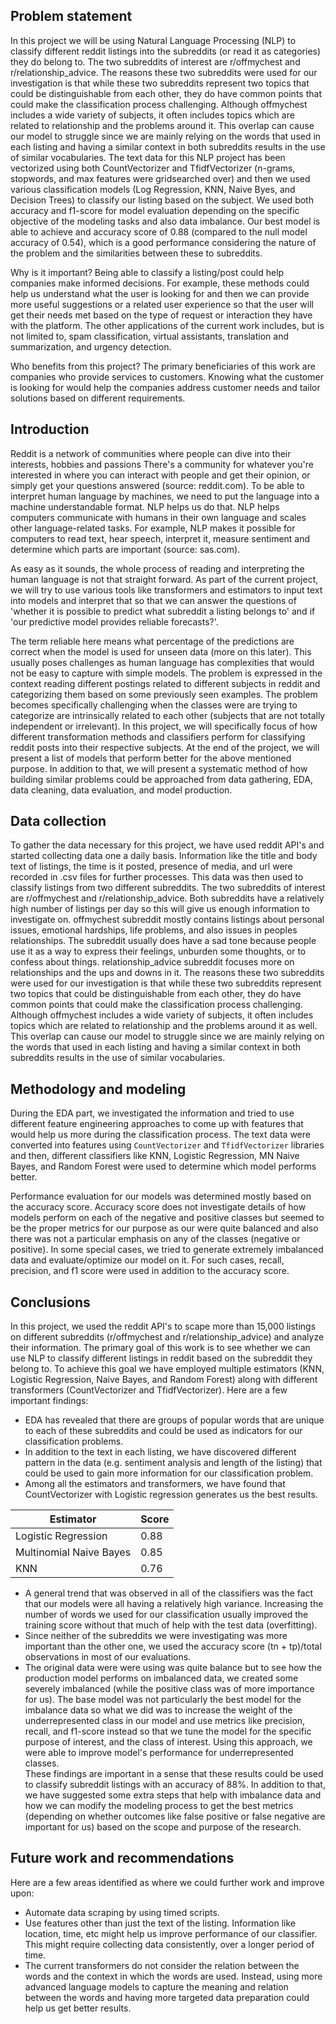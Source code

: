 ## Problem statement
In this project we will be using Natural Language Processing (NLP) to classify different reddit listings into the subreddits (or read it as categories) they do belong to. The two subreddits of interest are r/offmychest and r/relationship_advice. The reasons these two subreddits were used for our investigation is that while these two subreddits represent two topics that could be distinguishable from each other, they do have common points that could make the classification process challenging. Although offmychest includes a wide variety of subjects, it often includes topics which are related to relationship and the problems around it. This overlap can cause our model to struggle since we are mainly relying on the words that used in each listing and having a similar context in both subreddits results in the use of similar vocabularies. The text data for this NLP project has been vectorized using both CountVectorizer and TfidfVectorizer (n-grams, stopwords, and max features were gridsearched over) and then we used various classification models (Log Regression, KNN, Naive Byes, and Decision Trees) to classify our listing based on the subject. We used both accuracy and f1-score for model evaluation depending on the specific objective of the modeling tasks and also data imbalance. Our best model is able to achieve and accuracy score of 0.88 (compared to the null model accuracy of 0.54), which is a good performance considering the nature of the problem and the similarities between these to subreddits. 

Why is it important? Being able to classify a listing/post could help companies make informed decisions. For example, these methods could help us understand what the user is looking for and then we can provide more useful suggestions or a related user experience so that the user will get their needs met based on the type of request or interaction they have with the platform. The other applications of the current work includes, but is not limited to, spam classification, virtual assistants, translation and summarization, and urgency detection. 

Who benefits from this project? The primary beneficiaries of this work are companies who provide services to customers. Knowing what the customer is looking for would help the companies address customer needs and tailor solutions based on different requirements. 

## Introduction
Reddit is a network of communities where people can dive into their interests, hobbies and passions There's a community for whatever you're interested in where you can interact with people and get their opinion, or simply get your questions answered (source: reddit.com). To be able to interpret human language by machines, we need to put the language into a machine understandable format. NLP helps us do that. NLP helps computers communicate with humans in their own language and scales other language-related tasks. For example, NLP makes it possible for computers to read text, hear speech, interpret it, measure sentiment and determine which parts are important (source: sas.com). 

As easy as it sounds, the whole process of reading and interpreting the human language is not that straight forward. As part of the current project, we will try to use various tools like transformers and estimators to input text into models and interpret that so that we can answer the questions of 'whether it is possible to predict what subreddit a listing belongs to' and if 'our predictive model provides reliable forecasts?'. 


The term reliable here means what percentage of the predictions are correct when the model is used for unseen data (more on this later). This usually poses challenges as human language has complexities that would not be easy to capture with simple models. The problem is expressed in the context reading different postings related to different subjects in reddit and categorizing them based on some previously seen examples. The problem becomes specifically challenging when the classes were are trying to categorize are intrinsically related to each other (subjects that are not totally independent or irrelevant). In this project, we will specifically focus of how different transformation methods and classifiers perform for classifying reddit posts into their respective subjects. At the end of the project, we will present a list of models that perform better for the above mentioned purpose. In addition to that, we will present a systematic method of how building similar problems could be approached from data gathering, EDA, data cleaning, data evaluation, and model production. 

## Data collection
To gather the data necessary for this project, we have used reddit API's and started collecting data one a daily basis. Information like the title and body text of listings, the time is it posted, presence of media, and url were recorded in .csv files for further processes. This data was then used to classify listings from two different subreddits. The two subreddits of interest are r/offmychest and r/relationship_advice. Both subreddits have a relatively high number of listings per day so this will give us enough information to investigate on. offmychest subreddit mostly contains listings about personal issues, emotional hardships, life problems, and also issues in peoples relationships. The subreddit usually does have a sad tone because people use it as a way to express their feelings, unburden some thoughts, or to confess about things. relationship_advice subreddit focuses more on relationships and the ups and downs in it. The reasons these two subreddits were used for our investigation is that while these two subreddits represent two topics that could be distinguishable from each other, they do have common points that could make the classification process challenging. Although offmychest includes a wide variety of subjects, it often includes topics which are related to relationship and the problems around it as well. This overlap can cause our model to struggle since we are mainly relying on the words that used in each listing and having a similar context in both subreddits results in the use of similar vocabularies. 

## Methodology and modeling
During the EDA part, we investigated the information and tried to use different feature engineering approaches to come up with features that would help us more during the classification process. The text data were converted into features using `CountVectorizer` and `TfidfVectorizer` libraries and then, different classifiers like KNN, Logistic Regression, MN Naive Bayes, and Random Forest were used to determine which model performs better.

Performance evaluation for our models was determined mostly based on the accuracy score. Accuracy score does not investigate details of how models perform on each of the negative and positive classes but seemed to be the proper metrics for our purpose as our were quite balanced and also there was not a particular emphasis on any of the classes (negative or positive). In some special cases, we tried to generate extremely imbalanced data and evaluate/optimize our model on it. For such cases, recall, precision, and f1 score were used in addition to the accuracy score.  

## Conclusions
In this project, we used the reddit API's to scape more than 15,000 listings on different subreddits (r/offmychest and r/relationship_advice) and analyze their information. The primary goal of this work is to see whether we can use NLP to classify different listings in reddit based on the subreddit they belong to. To achieve this goal we have employed multiple estimators (KNN, Logistic Regression, Naive Bayes, and Random Forest) along with different transformers (CountVectorizer and TfidfVectorizer). Here are a few important findings:
- EDA has revealed that there are groups of popular words that are unique to each of these subreddits and could be used as indicators for our classification problems. 
- In addition to the text in each listing, we have discovered different pattern in the data (e.g. sentiment analysis and length of the listing) that could be used to gain more information for our classification problem. 
- Among all the estimators and transformers, we have found that CountVectorizer with Logistic regression generates us the best results.

<center>

| Estimator | Score |
| -------- | ------- |
| Logistic Regression  | 0.88   |
| Multinomial Naive Bayes| 0.85    |
| KNN | 0.76     |
</center>

- A general trend that was observed in all of the classifiers was the fact that our models were all having a relatively high variance. Increasing the number of words we used for our classification usually improved the training score without that much of help with the test data (overfitting). 
- Since neither of the subreddits we were investigating was more important than the other one, we used the accuracy score (tn + tp)/total observations in most of our evaluations. 
- The original data were were using was quite balance but to see how the production model performs on imbalanced data, we created some severely imbalanced (while the positive class was of more importance for us). The base model was not particularly the best model for the imbalance data so what we did was to increase the weight of the underrepresented class in our model and use metrics like precision, recall, and f1-score instead so that we tune the model for the specific purpose of interest, and the class of interest. Using this approach, we were able to improve model's performance for underrepresented classes. <br>
These findings are important in a sense that these results could be used to classify subreddit listings with an accuracy of 88%. In addition to that, we have suggested some extra steps that help with imbalance data and how we can modify the modeling process to get the best metrics (depending on whether outcomes like false positive or false negative are important for us) based on the scope and purpose of the research. 

## Future work and recommendations

Here are a few areas identified as where we could further work and improve upon:
- Automate data scraping by using timed scripts.
- Use features other than just the text of the listing. Information like location, time, etc might help us improve performance of our classifier. This might require collecting data consistently, over a longer period of time. 
- The current transformers do not consider the relation between the words and the context in which the words are used. Instead, using more advanced language models to capture the meaning and relation between the words and having more targeted data preparation could help us get better results. 

